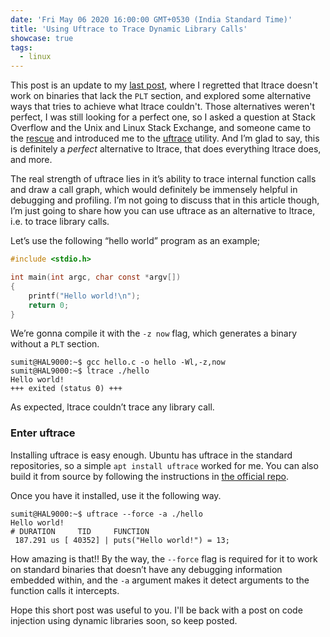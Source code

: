 ```yaml
---
date: 'Fri May 06 2020 16:00:00 GMT+0530 (India Standard Time)'
title: 'Using Uftrace to Trace Dynamic Library Calls'
showcase: true
tags:
  - linux
---
```


This post is an update to my [last post](/articles/list-external-functions-used-exported-executables-shared-libraries/), where I regretted that ltrace doesn't work on binaries that lack the `PLT` section, and explored some alternative ways that tries to achieve what ltrace couldn't. Those alternatives weren't perfect, I was still looking for a perfect one, so I asked a question at Stack Overflow and the Unix and Linux Stack Exchange, and someone came to the [rescue](https://stackoverflow.com/a/61618754) and introduced me to the [uftrace](https://github.com/namhyung/uftrace) utility. And I’m glad to say, this is definitely a _perfect_ alternative to ltrace, that does everything ltrace does, and more.

The real strength of uftrace lies in it’s ability to trace internal function calls and draw a call graph, which would definitely be immensely helpful in debugging and profiling. I’m not going to discuss that in this article though, I’m just going to share how you can use uftrace as an alternative to ltrace, i.e. to trace library calls.

Let’s use the following “hello world” program as an example;

```c
#include <stdio.h>

int main(int argc, char const *argv[])
{
	printf("Hello world!\n");
	return 0;
}
```

We’re gonna compile it with the `-z now` flag, which generates a binary without a `PLT` section.

```console
sumit@HAL9000:~$ gcc hello.c -o hello -Wl,-z,now
sumit@HAL9000:~$ ltrace ./hello 
Hello world!
+++ exited (status 0) +++
```

As expected, ltrace couldn’t trace any library call.

### Enter uftrace

Installing uftrace is easy enough. Ubuntu has uftrace in the standard repositories, so a simple `apt install uftrace` worked for me. You can also build it from source by following the instructions in [the official repo](https://github.com/namhyung/uftrace). 

Once you have it installed, use it the following way.

```console
sumit@HAL9000:~$ uftrace --force -a ./hello
Hello world!
# DURATION     TID     FUNCTION
 187.291 us [ 40352] | puts("Hello world!") = 13;
```

How amazing is that!! By the way, the `--force` flag is required for it to work on standard binaries that doesn’t have any debugging information embedded within, and the `-a` argument makes it detect arguments to the function calls it intercepts. 

Hope this short post was useful to you. I'll be back with a post on code injection using dynamic libraries soon, so keep posted.
